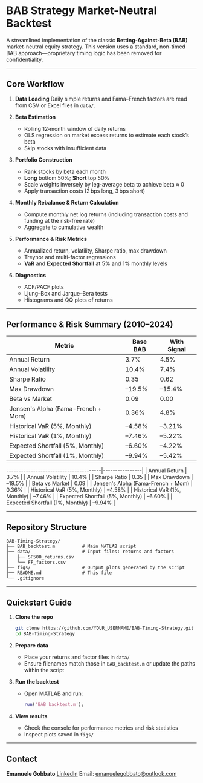 # BAB Strategy Market-Neutral Backtest

A streamlined implementation of the classic **Betting-Against-Beta (BAB)** market-neutral equity strategy. This version uses a standard, non-timed BAB approach—proprietary timing logic has been removed for confidentiality.

---

## Core Workflow

1. **Data Loading**
   Daily simple returns and Fama–French factors are read from CSV or Excel files in `data/`.

2. **Beta Estimation**

   * Rolling 12‑month window of daily returns
   * OLS regression on market excess returns to estimate each stock’s beta
   * Skip stocks with insufficient data

3. **Portfolio Construction**

   * Rank stocks by beta each month
   * **Long** bottom 50%; **Short** top 50%
   * Scale weights inversely by leg-average beta to achieve beta ≈ 0
   * Apply transaction costs (2 bps long, 3 bps short)

4. **Monthly Rebalance & Return Calculation**

   * Compute monthly net log returns (including transaction costs and funding at the risk-free rate)
   * Aggregate to cumulative wealth

5. **Performance & Risk Metrics**

   * Annualized return, volatility, Sharpe ratio, max drawdown
   * Treynor and multi-factor regressions
   * **VaR** and **Expected Shortfall** at 5% and 1% monthly levels

6. **Diagnostics**

   * ACF/PACF plots
   * Ljung–Box and Jarque–Bera tests
   * Histograms and QQ plots of returns

---

## Performance & Risk Summary (2010–2024)

| Metric                             | Base BAB | With Signal |
| ---------------------------------- | -------- | ----------- |
| Annual Return                      | 3.7%     | 4.5%        |
| Annual Volatility                  | 10.4%    | 7.4%        |
| Sharpe Ratio                       | 0.35     | 0.62        |
| Max Drawdown                       | –19.5%   | –15.4%      |
| Beta vs Market                     | 0.09     | 0.00        |
| Jensen's Alpha (Fama-French + Mom) | 0.36%    | 4.8%        |
| Historical VaR (5%, Monthly)       | –4.58%   | –3.21%      |
| Historical VaR (1%, Monthly)       | –7.46%   | –5.22%      |
| Expected Shortfall (5%, Monthly)   | –6.60%   | –4.22%      |
| Expected Shortfall (1%, Monthly)   | –9.94%   | –5.42%      |

\---------------------------------------|----------------|
\| Annual Return                         | 3.7%           |
\| Annual Volatility                     | 10.4%          |
\| Sharpe Ratio                          | 0.35           |
\| Max Drawdown                          | –19.5%         |
\| Beta vs Market                        | 0.09           |
\| Jensen's Alpha (Fama-French + Mom)    | 0.36%          |
\| Historical VaR (5%, Monthly)          | –4.58%         |
\| Historical VaR (1%, Monthly)          | –7.46%         |
\| Expected Shortfall (5%, Monthly)      | –6.60%         |
\| Expected Shortfall (1%, Monthly)      | –9.94%         |

---

## Repository Structure

```
BAB-Timing-Strategy/
├── BAB_backtest.m          # Main MATLAB script
├── data/                   # Input files: returns and factors
│   ├── SP500_returns.csv
│   └── FF_factors.csv
├── figs/                   # Output plots generated by the script
├── README.md               # This file
└── .gitignore
```

---

## Quickstart Guide

1. **Clone the repo**

   ```bash
   git clone https://github.com/YOUR_USERNAME/BAB-Timing-Strategy.git
   cd BAB-Timing-Strategy
   ```

2. **Prepare data**

   * Place your returns and factor files in `data/`
   * Ensure filenames match those in `BAB_backtest.m` or update the paths within the script

3. **Run the backtest**

   * Open MATLAB and run:

     ```matlab
     run('BAB_backtest.m');
     ```

4. **View results**

   * Check the console for performance metrics and risk statistics
   * Inspect plots saved in `figs/`

---

## Contact

**Emanuele Gobbato**
[LinkedIn](https://www.linkedin.com/in/emanuele-gobbato/)
Email: emanuelegobbato@outlook.com


